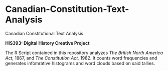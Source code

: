 # Canadian-Constitution-Text-Analysis
<h>Canadian Constitutional Text Analysis</h>
<p><b>
HIS393: Digital History Creative Project
  </p></b>
  <p>
  The R Script contained in this repository analyzes <i> The British North America Act, </i> 1867, and <i> The Constitution Act, </i> 1982. It counts word frequencies and generates infomrative histograms and word clouds based on said tallies. </p>
